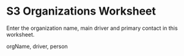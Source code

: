 # S3 Organizations Worksheet

Enter the organization name, main driver and primary contact in this  worksheet.

orgName, driver, person